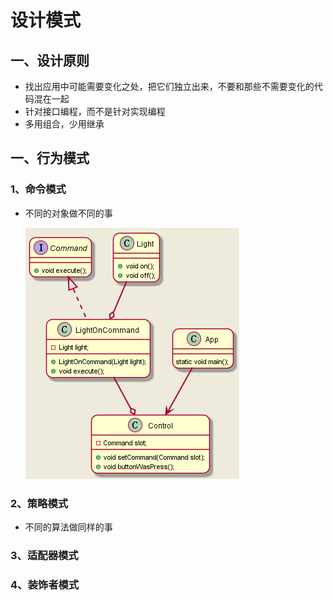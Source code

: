 # 设计模式

## 一、设计原则

- 找出应用中可能需要变化之处，把它们独立出来，不要和那些不需要变化的代码混在一起
- 针对接口编程，而不是针对实现编程
- 多用组合，少用继承

## 一、行为模式

### 1、命令模式

- 不同的对象做不同的事

  ![avatar](./img/1.命令模式.png)

### 2、策略模式

- 不同的算法做同样的事

### 3、适配器模式

### 4、装饰者模式
